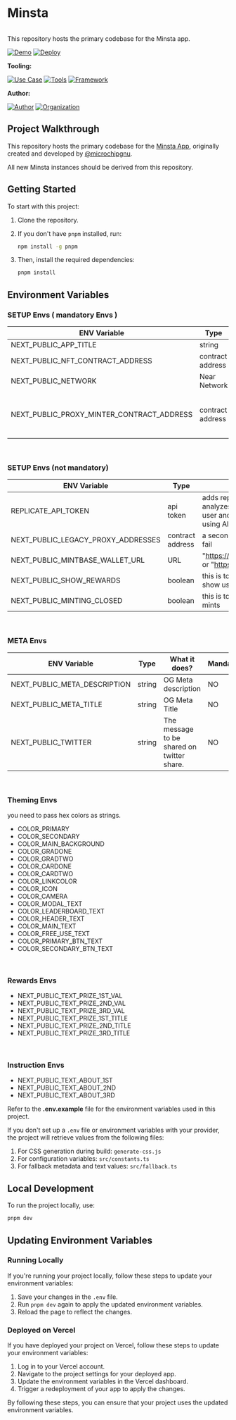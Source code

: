 # Minsta
<img src="https://i.imgur.com/J85RM1o.png" alt="cover_image"  width="0" />

This repository hosts the primary codebase for the Minsta app.

[![Demo](https://img.shields.io/badge/Demo-Visit%20Demo-brightgreen)](https://minsta-app.vercel.app/)
[![Deploy](https://img.shields.io/badge/Deploy-on%20Vercel-blue)](https://vercel.com/new/clone?repository-url=https%3A%2F%2Fgithub.com%2FMintbase%2Fminsta&env=NEXT_PUBLIC_APP_TITLE,NEXT_PUBLIC_PROXY_MINTER_CONTRACT_ADDRESS,NEXT_PUBLIC_SHOW_REWARDS,NEXT_PUBLIC_NFT_CONTRACT_ADDRESS,NEXT_PUBLIC_NETWORK&envDescription=API%20Keys%20for%20Minsta%20Project&envLink=https%3A%2F%2Fgithub.com%2FMintbase%2Fminsta%2Ftree%2Fminsta-improvements%23environment-variables)

**Tooling:**

[![Use Case](https://img.shields.io/badge/Use%20Case-Minter-blue)](#)
[![Tools](https://img.shields.io/badge/Tools-@mintbase.js/react%2C@mintbase.js/storage%2CArweave%2CMintbase%20Wallet-blue)](#)
[![Framework](https://img.shields.io/badge/Framework-Next.js%2014-blue)](#)

**Author:**

[![Author](https://img.shields.io/twitter/follow/microchipgnu?style=social&logo=twitter)](https://twitter.com/microchipgnu)  [![Organization](https://img.shields.io/badge/Mintbase-blue)](https://www.mintbase.xyz)


## Project Walkthrough

This repository hosts the primary codebase for the [Minsta App](https://minsta.me), originally created and developed by [@microchipgnu](https://github.com/microchipgnu).

All new Minsta instances should be derived from this repository.

## Getting Started

To start with this project:

1. Clone the repository.
2. If you don't have `pnpm` installed, run:

   ```bash
   npm install -g pnpm
   ```

3. Then, install the required dependencies:

     ```bash
     pnpm install
     ```

## Environment Variables


### SETUP Envs ( mandatory Envs )

| ENV Variable                              | Type             | What it does?                                                                                                                                                                         | Mandatory |
|-------------------------------------------|------------------|---------------------------------------------------------------------------------------------------------------------------------------------------------------------------------------|-----------|
| NEXT_PUBLIC_APP_TITLE                     | string           | sets the Title of your deployed application                                                                                                                                           | YES       |
| NEXT_PUBLIC_NFT_CONTRACT_ADDRESS          | contract address | this is the near contract where you want to showcase the user mints                                                                                                                   | YES       |
| NEXT_PUBLIC_NETWORK                       | Near Network     | sets Wallet login to the desired near network. "testnet" \| "mainnet"                                                                                                                 | YES       |
| NEXT_PUBLIC_PROXY_MINTER_CONTRACT_ADDRESS | contract address | this is the contract address that will do proxy minting so any user on near could mint it. It should be added as a minter on your contract (same as NEXT_PUBLIC_NFT_CONTRACT_ADDRESS) | YES       |


<br />

### SETUP Envs (not mandatory)

| ENV Variable                       | Type             | What it does?                                                                                               | Mandatory |
|------------------------------------|------------------|-------------------------------------------------------------------------------------------------------------|-----------|
| REPLICATE_API_TOKEN                | api token        | adds replicate functionality that analyzes the image taken by the user and add title + description using AI | NO        |
| NEXT_PUBLIC_LEGACY_PROXY_ADDRESSES | contract address | a second proxy address in case first fail                                                                   | NO        |
| NEXT_PUBLIC_MINTBASE_WALLET_URL    | URL              | "https://testnet.wallet.mintbase.xyz" or "https://wallet.mintbase.xyz"                                      | NO        |
| NEXT_PUBLIC_SHOW_REWARDS           | boolean          | this is to opt for rewards modal and show users                                                             | NO        |
| NEXT_PUBLIC_MINTING_CLOSED         | boolean          | this is to close the dapp for new mints                                                                     | NO        |

<br/>

### META Envs
| ENV Variable                 | Type    | What it does?                                   | Mandatory |
|------------------------------|---------|-------------------------------------------------|-----------|
| NEXT_PUBLIC_META_DESCRIPTION | string  | OG Meta description                             | NO        |
| NEXT_PUBLIC_META_TITLE       | string  | OG Meta Title                                   | NO        |
| NEXT_PUBLIC_TWITTER          | string  | The message to be shared on twitter share.      | NO        |

<br/>

### Theming Envs

you need to pass hex colors as strings.

- COLOR_PRIMARY
- COLOR_SECONDARY
- COLOR_MAIN_BACKGROUND
- COLOR_GRADONE
- COLOR_GRADTWO
- COLOR_CARDONE
- COLOR_CARDTWO
- COLOR_LINKCOLOR
- COLOR_ICON
- COLOR_CAMERA
- COLOR_MODAL_TEXT
- COLOR_LEADERBOARD_TEXT
- COLOR_HEADER_TEXT
- COLOR_MAIN_TEXT
- COLOR_FREE_USE_TEXT
- COLOR_PRIMARY_BTN_TEXT
- COLOR_SECONDARY_BTN_TEXT

<br />

### Rewards Envs

- NEXT_PUBLIC_TEXT_PRIZE_1ST_VAL
- NEXT_PUBLIC_TEXT_PRIZE_2ND_VAL
- NEXT_PUBLIC_TEXT_PRIZE_3RD_VAL
- NEXT_PUBLIC_TEXT_PRIZE_1ST_TITLE
- NEXT_PUBLIC_TEXT_PRIZE_2ND_TITLE
- NEXT_PUBLIC_TEXT_PRIZE_3RD_TITLE

<br />

### Instruction Envs


- NEXT_PUBLIC_TEXT_ABOUT_1ST
- NEXT_PUBLIC_TEXT_ABOUT_2ND
- NEXT_PUBLIC_TEXT_ABOUT_3RD


Refer to the **.env.example** file for the environment variables used in this project.

If you don't set up a `.env` file or environment variables with your provider, the project will retrieve values from the following files:

1. For CSS generation during build: `generate-css.js`
2. For configuration variables: `src/constants.ts`
3. For fallback metadata and text values: `src/fallback.ts`

## Local Development

To run the project locally, use:

  ```bash
  pnpm dev
  ```

## Updating Environment Variables

### Running Locally

If you're running your project locally, follow these steps to update your environment variables:

1. Save your changes in the `.env` file.
2. Run `pnpm dev` again to apply the updated environment variables.
3. Reload the page to reflect the changes.

### Deployed on Vercel

If you have deployed your project on Vercel, follow these steps to update your environment variables:

1. Log in to your Vercel account.
2. Navigate to the project settings for your deployed app.
3. Update the environment variables in the Vercel dashboard.
4. Trigger a redeployment of your app to apply the changes.

By following these steps, you can ensure that your project uses the updated environment variables.



<img src="https://i.imgur.com/p4HS3Sq.png" alt="detail_image"  width="0" />
